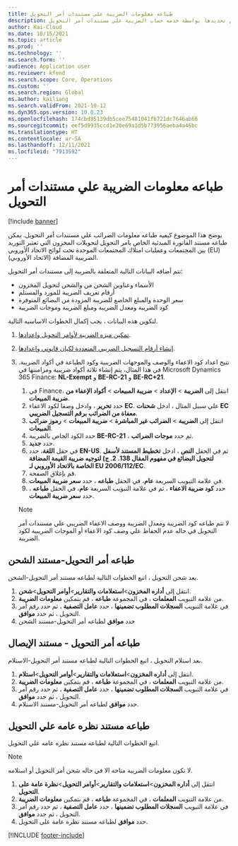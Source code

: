 ```yaml
---
title: طباعه معلومات الضريبة علي مستندات أمر التحويل
description: يوضح هذا الموضوع كيفيه طباعه معلومات الضريبة التي يتم تحديدها بواسطة خدمه حساب الضريبة علي مستندات أمر التحويل.
author: Kai-Cloud
ms.date: 10/15/2021
ms.topic: article
ms.prod: ''
ms.technology: ''
ms.search.form: ''
audience: Application user
ms.reviewer: kfend
ms.search.scope: Core, Operations
ms.custom: ''
ms.search.region: Global
ms.author: kailiang
ms.search.validFrom: 2021-10-12
ms.dyn365.ops.version: 10.0.23
ms.openlocfilehash: 174cbd85139db5cee75481041fb721dc7646ab66
ms.sourcegitcommit: eef5d9935ccd1e20e69a1d5b773956aeba4a46bc
ms.translationtype: HT
ms.contentlocale: ar-SA
ms.lasthandoff: 12/11/2021
ms.locfileid: "7913592"
---
```

# <a name="print-tax-information-on-transfer-order-documents"></a>طباعه معلومات الضريبة علي مستندات أمر التحويل

[!include [banner](../../includes/banner.md)]

يوضح هذا الموضوع كيفيه طباعه معلومات الضرائب علي مستندات أمر التحويل. يمكن طباعه مستند الفاتورة المبدئية الخاص بامر التحويل لتحويلات المخزون التي تعتبر التوريد بين المجتمعات وعمليات امتلاك المجتمعات الموحدة تحت لوائح الاتحاد الأوروبي (EU) الضريبية المضافة (الاتحاد الأوروبي). 

تتم أضافه البيانات التالية المتعلقة بالضريبة إلى مستندات أمر التحويل:

- الأسماء وعناوين الشحن من والشحن لتحويل المخزون
- أرقام تعريف الضريبة للمورد والمستلم
- سعر الوحدة والمبلغ الخاضع للضريبة المزودة من البضائع المتوفرة
- كود الضريبة ومعدل الضريبة ومبلغ الضريبة وموجات الضريبة

لتكوين هذه البيانات ، يجب إكمال الخطوات الاساسيه التالية.

1. [تمكين ميزه الضريبة لأوامر التحويل واعدادها](tasks/Tax-feature-support-for-transfer-order.md).
2. [إنشاء أرقام التسجيل الضريبي المتعددة لكيان قانوني واعدادها](emea-multiple-vat-registration-numbers.md).
3. تتيح اعداد كود الاعفاء والوصف والموجهات الضريبية وكود الطباعة في أكواد الضريبة. في هذا المثال، يتم إنشاء ثلاثة أكواد ضريبية ومزامنتها في Microsoft Dynamics 365 Finance: **NL-Exempt** و **BE-RC-21** و **BE-RC+21**.

    1. في Finance، انتقل إلى **الضريبة** \> **الإعداد** \> **ضريبة المبيعات** \> **أكواد الإعفاء من ضريبة المبيعات**.
    2. حدد **تحرير** ، وادخل وصفا لكود الاعفاء **EC**. علي سبيل المثال ، ادخل **شحنات EC معفاة من الضرائب برقم التسجيل الضريبي**.
    3. انتقل إلى **الضريبة** \> **الضرائب غير المباشرة** \> **ضريبة المبيعات** \> **رموز ضرائب المبيعات**.
    4. حدد الكود الخاص بالضريبة **BE-RC-21** ، ثم حدد **موجات الضرائب**.
    5. حدد **جديد**.
    6. في حقل **اللغة**، حدد **EN-US**. ثم في الحقل **النص** ، ادخل **تخطيط المستند لأسفل لتحويل البضائع في مفهوم المقال 138. 2. ج) لتوجيه ضريبة القيمة المضافة الخاصة بالاتحاد الأوروبي لـ EU 2006/112/EC**.
    7. قم بإغلاق الصفحة.
    8. في علامة التبويب السريعة **عام**، في الحقل **طباعه** ، حدد **سعر ضريبة المبيعات**.
    8. حدد **كود ضريبة الاعفاء** ، ثم في علامة التبويب السريعة **عام**، في الحقل **طباعه** ، حدد **سعر ضريبة المبيعات**.

    > [!NOTE] 
    > لا تتم طباعه كود الضريبة ومعدل الضريبة ووصف الاعفاء الضريبي علي مستندات أمر التحويل في حاله عدم الحفاظ علي وصف كود الاعفاء أو الموجات الضريبية لكود الضريبة.

## <a name="print-the-transfer-order---shipment-document"></a>طباعه أمر التحويل-مستند الشحن

بعد شحن التحويل ، اتبع الخطوات التالية لطباعه مستند أمر التحويل-الشحن.

1. انتقل إلى **أداره المخزون**\>**استعلامات والتقارير**\>**أوامر التحويل**\>**شحن**.
2. من علامة التبويب **المعلمات** ، في المجموعة **طباعه** ، قم بتمكين **معلومات الضريبة**.
3. في علامة التبويب **السجلات المطلوب تضمينها** ، حدد **عامل التصفية** ، ثم حدد رقم أمر التحويل ، ثم حدد **موافق**.
4. حدد **موافق** لطباعه أمر التحويل-مستند الشحن

## <a name="print-the-transfer-order---receipt-document"></a>طباعه أمر التحويل - مستند الإيصال

بعد استلام التحويل ، اتبع الخطوات التالية لطباعه مستند أمر التحويل-الاستلام.

1. انتقل إلى **أداره المخزون**\>**استعلامات والتقارير**\>**أوامر التحويل**\>**استلام**.
2. من علامة التبويب **المعلمات** ، في المجموعة **طباعه** ، قم بتمكين **معلومات الضريبة**.
3. في علامة التبويب **السجلات المطلوب تضمينها** ، حدد **عامل التصفية** ، ثم حدد رقم أمر التحويل ، ثم حدد **موافق**.
4. حدد **موافق** لطباعه أمر التحويل-مستند الاستلام.

## <a name="print-the-transfer-overview-document"></a>طباعه مستند نظره عامه علي التحويل

اتبع الخطوات التالية لطباعه مستند نظره عامه علي التحويل.

> [!NOTE]
> لا تكون معلومات الضريبة متاحه الا في حاله شحن أمر التحويل أو استلامه.

1. انتقل إلى **أداره المخزون**\>**استعلامات والتقارير**\>**أوامر التحويل**\>**نظرة عامة على التحويل**.
2. من علامة التبويب **المعلمات** ، في المجموعة **طباعه** ، قم بتمكين **معلومات الضريبة**.
3. في علامة التبويب **السجلات المطلوب تضمينها** ، حدد **عامل التصفية** ، ثم حدد رقم أمر التحويل ، ثم حدد **موافق**.
4. حدد **موافق** لطباعه مستند نظرة عامة على التحويل.

[!INCLUDE [footer-include](../../includes/footer-banner.md)]

